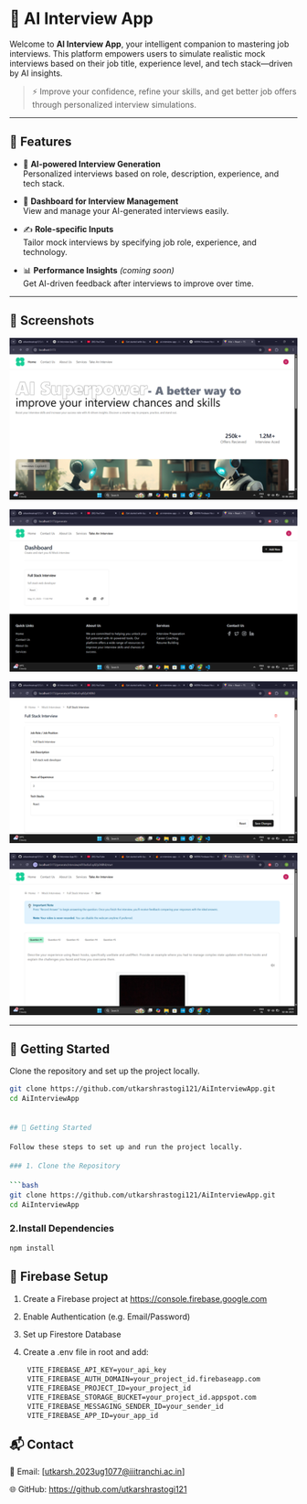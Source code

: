 # 💼 AI Interview App

Welcome to **AI Interview App**, your intelligent companion to mastering job interviews. This platform empowers users to simulate realistic mock interviews based on their job title, experience level, and tech stack—driven by AI insights.

> ⚡ Improve your confidence, refine your skills, and get better job offers through personalized interview simulations.

---

## 🌟 Features

- 🧠 **AI-powered Interview Generation**  
  Personalized interviews based on role, description, experience, and tech stack.

- 📅 **Dashboard for Interview Management**  
  View and manage your AI-generated interviews easily.

- ✍️ **Role-specific Inputs**  
  Tailor mock interviews by specifying job role, experience, and technology.

- 📊 **Performance Insights** *(coming soon)*  
  Get AI-driven feedback after interviews to improve over time.

---

## 📸 Screenshots


![Home Page](./Screenshot%20(177).png)



![Dashboard](./Screenshot%20(176).png)


![Interview Form](./Screenshot%20(178).png)

![Interview](./Screenshot%20(179).png)

---

## 🚀 Getting Started

Clone the repository and set up the project locally.

```bash
git clone https://github.com/utkarshrastogi121/AiInterviewApp.git
cd AiInterviewApp


## 🔧 Getting Started

Follow these steps to set up and run the project locally.

### 1. Clone the Repository

```bash
git clone https://github.com/utkarshrastogi121/AiInterviewApp.git
cd AiInterviewApp
```

### 2.Install Dependencies

```bash
npm install
```

## 🔐 Firebase Setup

1. Create a Firebase project at https://console.firebase.google.com

2. Enable Authentication (e.g. Email/Password)

3. Set up Firestore Database

4. Create a .env file in root and add:

   ```env
    VITE_FIREBASE_API_KEY=your_api_key
    VITE_FIREBASE_AUTH_DOMAIN=your_project_id.firebaseapp.com
    VITE_FIREBASE_PROJECT_ID=your_project_id
    VITE_FIREBASE_STORAGE_BUCKET=your_project_id.appspot.com
    VITE_FIREBASE_MESSAGING_SENDER_ID=your_sender_id
    VITE_FIREBASE_APP_ID=your_app_id
   ```

## 📬 Contact
  📧 Email: [utkarsh.2023ug1077@iiitranchi.ac.in]

  🌐 GitHub: https://github.com/utkarshrastogi121



